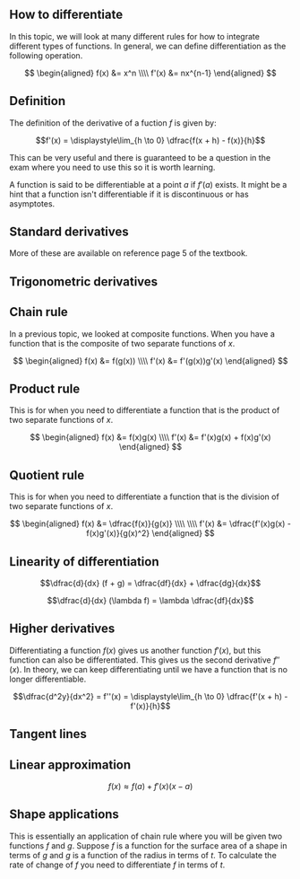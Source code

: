 ## How to differentiate

In this topic, we will look at many different rules for how to integrate different types of functions. In general, we can define differentiation as the following operation.

$$
\begin{aligned}
f(x) &= x^n \\\\
f'(x) &= nx^{n-1}
\end{aligned}
$$

## Definition

The definition of the derivative of a fuction $f$ is given by:

$$f'(x) = \displaystyle\lim_{h \to 0} \dfrac{f(x + h) - f(x)}{h}$$

This can be very useful and there is guaranteed to be a question in the exam where you need to use this so it is worth learning.

A function is said to be differentiable at a point $a$ if $f'(a)$ exists. It might be a hint that a function isn't differentiable if it is discontinuous or has asymptotes.

## Standard derivatives

More of these are available on reference page 5 of the textbook.

## Trigonometric derivatives

## Chain rule

In a previous topic, we looked at composite functions. When you have a function that is the composite of two separate functions of $x$.

$$
\begin{aligned}
f(x) &= f(g(x)) \\\\
f'(x) &= f'(g(x))g'(x)
\end{aligned}
$$

## Product rule

This is for when you need to differentiate a function that is the product of two separate functions of $x$.

$$
\begin{aligned}
f(x) &= f(x)g(x) \\\\
f'(x) &= f'(x)g(x) + f(x)g'(x)
\end{aligned}
$$

## Quotient rule

This is for when you need to differentiate a function that is the division of two separate functions of $x$.

$$
\begin{aligned}
f(x) &= \dfrac{f(x)}{g(x)} \\\\
\\\\
f'(x) &= \dfrac{f'(x)g(x) - f(x)g'(x)}{g(x)^2}
\end{aligned}
$$

## Linearity of differentiation

$$\dfrac{d}{dx} (f + g) = \dfrac{df}{dx} + \dfrac{dg}{dx}$$

$$\dfrac{d}{dx} (\lambda f) = \lambda \dfrac{df}{dx}$$

## Higher derivatives

Differentiating a function $f(x)$ gives us another function $f'(x)$, but this function can also be differentiated. This gives us the second derivative $f''(x)$. In theory, we can keep differentiating until we have a function that is no longer differentiable.

$$\dfrac{d^2y}{dx^2} = f''(x) = \displaystyle\lim_{h \to 0} \dfrac{f'(x + h) - f'(x)}{h}$$

## Tangent lines

## Linear approximation

$$f(x) \approx f(a) + f'(x)(x-a)$$

## Shape applications

This is essentially an application of chain rule where you will be given two functions $f$ and $g$. Suppose $f$ is a function for the surface area of a shape in terms of $g$ and $g$ is a function of the radius in terms of $t$. To calculate the rate of change of $f$ you need to differentiate $f$ in terms of $t$.
